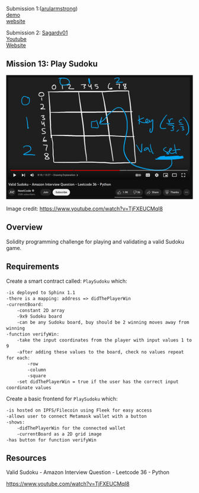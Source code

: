 Submission 1:([arularmstrong](https://github.com/arularmstrong))<br>
[demo](https://www.youtube.com/watch?v=WCkqoAZjR5M) <br>
[website](https://bafybeifdw2h5o2exrxe2ibxgvaxqtns5rltxvx3kxyvubksfhca5x533ka.ipfs.cf-ipfs.com)

Submission 2: [Sagardv01](https://github.com/sagarvd01)  
[Youtube](https://youtu.be/SzCyDP6ntpw)  
[Website](https://spring-king-6004.on.fleek.co/)  

## Mission 13: Play Sudoku

<img src="images/validSudoku.png" alt="validSudoku"/>

Image credit: https://www.youtube.com/watch?v=TjFXEUCMqI8

## Overview

Solidity programming challenge for
playing and validating a valid Sudoku game.

## Requirements

Create a smart contract called: ```PlaySudoku``` which:

    -is deployed to Sphinx 1.1
    -there is a mapping: address => didThePlayerWin
    -currentBoard:
        -constant 2D array
        -9x9 Sudoku board
        -can be any Sudoku board, buy should be 2 winning moves away from winning
    -function verifyWin:
        -take the input coordinates from the player with input values 1 to 9
        -after adding these values to the board, check no values repeat for each:
            -row
            -column
            -square
        -set didThePlayerWin = true if the user has the correct input coordinate values

Create a basic frontend for ```PlaySudoku``` which:

    -is hosted on IPFS/Filecoin using Fleek for easy access
    -allows user to connect Metamask wallet with a button
    -shows: 
        -didThePlayerWin for the connected wallet
        -currentBoard as a 2D grid image
    -has button for function verifyWin

## Resources

Valid Sudoku - Amazon Interview Question - Leetcode 36 - Python 

https://www.youtube.com/watch?v=TjFXEUCMqI8